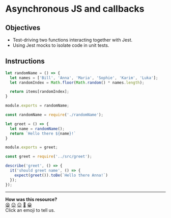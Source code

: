 # Asynchronous JS and callbacks

## Objectives

 * Test-driving two functions interacting together with Jest.
 * Using Jest mocks to isolate code in unit tests.

## Instructions

```javascript
let randomName = () => {
  let names = ['Bill', 'Anna', 'Maria', 'Sophie', 'Karim', 'Luka'];
  let randomIndex = Math.floor(Math.random() * names.length);

  return items[randomIndex];
}

module.exports = randomName;
```

```javascript
const randomName = require('./randomName');

let greet = () => {
  let name = randomName();
  return `Hello there ${name}!`
}

module.exports = greet;
```

```javascript
const greet = require('../src/greet');

describe('greet', () => {
  it('should greet name', () => {
    expect(greet()).toBe(`Hello there Anna!`)
  });
});
```

<!-- BEGIN GENERATED SECTION DO NOT EDIT -->

---

**How was this resource?**  
[😫](https://airtable.com/shrUJ3t7KLMqVRFKR?prefill_Repository=makersacademy/javascript-fundamentals&prefill_File=workshops/mocking-with-jest/README.md&prefill_Sentiment=😫) [😕](https://airtable.com/shrUJ3t7KLMqVRFKR?prefill_Repository=makersacademy/javascript-fundamentals&prefill_File=workshops/mocking-with-jest/README.md&prefill_Sentiment=😕) [😐](https://airtable.com/shrUJ3t7KLMqVRFKR?prefill_Repository=makersacademy/javascript-fundamentals&prefill_File=workshops/mocking-with-jest/README.md&prefill_Sentiment=😐) [🙂](https://airtable.com/shrUJ3t7KLMqVRFKR?prefill_Repository=makersacademy/javascript-fundamentals&prefill_File=workshops/mocking-with-jest/README.md&prefill_Sentiment=🙂) [😀](https://airtable.com/shrUJ3t7KLMqVRFKR?prefill_Repository=makersacademy/javascript-fundamentals&prefill_File=workshops/mocking-with-jest/README.md&prefill_Sentiment=😀)  
Click an emoji to tell us.

<!-- END GENERATED SECTION DO NOT EDIT -->
